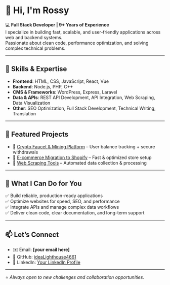 # 👋 Hi, I'm Rossy 

💻 **Full Stack Developer | 9+ Years of Experience**  
I specialize in building fast, scalable, and user-friendly applications across web and backend systems.  
Passionate about clean code, performance optimization, and solving complex technical problems.  

---

## 🚀 Skills & Expertise
- **Frontend**: HTML, CSS, JavaScript, React, Vue  
- **Backend**: Node.js, PHP, C++  
- **CMS & Frameworks**: WordPress, Express, Laravel  
- **Data & APIs**: REST API Development, API Integration, Web Scraping, Data Visualization  
- **Other**: SEO Optimization, Full Stack Development, Technical Writing, Translation  

---

## 📂 Featured Projects
- 🔗 [Crypto Faucet & Mining Platform](#) – User balance tracking + secure withdrawals  
- 🔗 [E-commerce Migration to Shopify](#) – Fast & optimized store setup  
- 🔗 [Web Scraping Tools](#) – Automated data collection & processing  

---

## 🌟 What I Can Do for You
✅ Build reliable, production-ready applications  
✅ Optimize websites for speed, SEO, and performance  
✅ Integrate APIs and manage complex data workflows  
✅ Deliver clean code, clear documentation, and long-term support  

---

## 📫 Let’s Connect
- ✉️ Email: **[your email here]**  
- 🔗 GitHub: [ideaLighthouse4661](https://github.com/ideaLighthouse4661)  
- 💼 LinkedIn: [Your LinkedIn Profile](#)  

---

⭐ *Always open to new challenges and collaboration opportunities.* 
